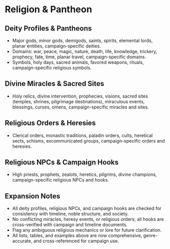 # Religion & Pantheon

## Deity Profiles & Pantheons
- Major gods, minor gods, demigods, saints, spirits, elemental lords, planar entities, campaign-specific deities.
- Domains: war, peace, magic, nature, death, life, knowledge, trickery, prophecy, fate, time, planar travel, campaign-specific domains.
- Symbols, holy days, sacred animals, favored weapons, rituals, campaign-specific religious symbols.

## Divine Miracles & Sacred Sites
- Holy relics, divine intervention, prophecies, visions, sacred sites (temples, shrines, pilgrimage destinations), miraculous events, blessings, curses, omens, campaign-specific miracles and sites.

## Religious Orders & Heresies
- Clerical orders, monastic traditions, paladin orders, cults, heretical sects, schisms, excommunicated groups, campaign-specific orders and heresies.

## Religious NPCs & Campaign Hooks
- High priests, prophets, zealots, heretics, pilgrims, divine champions, campaign-specific religious NPCs and hooks.

## Expansion Notes
- All deity profiles, religious NPCs, and campaign hooks are checked for consistency with timeline, noble structure, and society.
- No conflicting miracles, heresy events, or religious orders; all hooks are cross-verified with campaign and timeline documents.
- Flag any ambiguous religious mechanics or lore for future clarification.
- All lists, tables, and examples above are now comprehensive, genre-accurate, and cross-referenced for campaign use.
